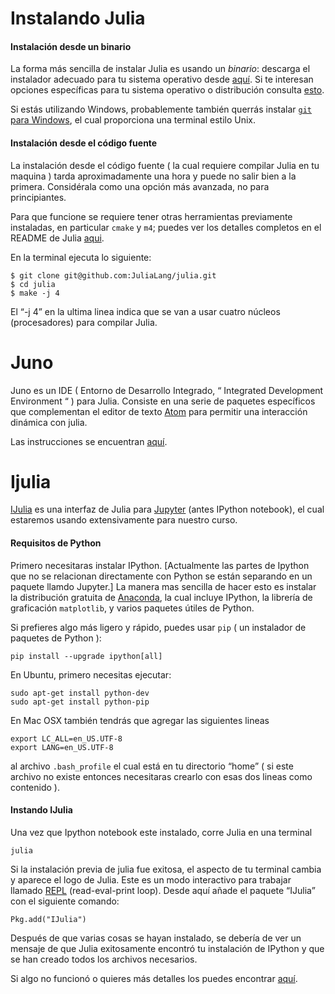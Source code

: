 # Instalando Julia

#### Instalación desde un binario

La forma más sencilla de instalar Julia es usando un *binario*: descarga el instalador adecuado para tu sistema operativo desde [aquí](http://julialang.org/downloads/). Si te interesan opciones específicas para tu sistema operativo o distribución consulta [esto](http://julialang.org/downloads/platform.html).

Si estás utilizando Windows, probablemente también querrás instalar [`git` para Windows](https://msysgit.github.io/), el cual proporciona una terminal estilo Unix.

#### Instalación desde el código fuente

La instalación desde el código fuente ( la cual requiere compilar Julia en tu maquina ) tarda aproximadamente una hora y puede no salir bien a la primera. Considérala como una opción más avanzada, no para principiantes.

Para que funcione se requiere tener otras herramientas previamente instaladas, en particular `cmake` y `m4`; puedes ver los detalles completos en el  README de Julia [aqui](https://github.com/JuliaLang/julia).

En la terminal ejecuta lo siguiente:

```
$ git clone git@github.com:JuliaLang/julia.git
$ cd julia
$ make -j 4
```
El “-j 4” en la ultima linea indica que se van a usar cuatro núcleos (procesadores) para compilar Julia.

# Juno

Juno es un IDE ( Entorno de Desarrollo Integrado, “ Integrated Development Environment “ ) para Julia. Consiste en una serie de paquetes específicos que complementan el editor de texto [Atom](https://atom.io/) para permitir una interacción dinámica con julia.

Las instrucciones se encuentran [aquí](http://junolab.org).

# Ijulia

[IJulia](https://github.com/JuliaLang/IJulia.jl) es una interfaz de Julia para   [Jupyter](https://jupyter.org/) (antes IPython notebook), el cual estaremos usando extensivamente para nuestro curso.

#### Requisitos de Python

Primero necesitaras instalar IPython. [Actualmente las partes de Ipython que no se relacionan directamente con Python se están separando en un paquete llamdo Jupyter.] La manera mas sencilla de hacer esto es instalar la distribución gratuita de [Anaconda](http://continuum.io/downloads), la cual incluye IPython, la librería de graficación `matplotlib`, y varios paquetes útiles de Python.

Si prefieres algo más ligero y rápido, puedes usar `pip` ( un instalador de paquetes de Python ):

```
pip install --upgrade ipython[all]
```
En Ubuntu, primero necesitas ejecutar:
```
sudo apt-get install python-dev
sudo apt-get install python-pip
```
En Mac OSX también tendrás que agregar las siguientes lineas
```
export LC_ALL=en_US.UTF-8
export LANG=en_US.UTF-8
```
al archivo `.bash_profile` el cual está en tu directorio “home” ( si este archivo no existe entonces necesitaras crearlo con esas dos lineas como contenido ).

#### Instando IJulia

Una vez que Ipython notebook este instalado, corre Julia en una terminal
```
julia
```

Si la instalación previa de julia fue exitosa, el aspecto de tu terminal cambia y aparece el logo de Julia. Este es un modo interactivo para trabajar llamado [REPL](https://en.wikibooks.org/wiki/Introducing_Julia/The_REPL) (read-eval-print loop). Desde aquí añade el paquete “IJulia” con el siguiente comando:

```
Pkg.add("IJulia")
```
Después de que varias cosas se hayan instalado, se debería de ver un mensaje de que Julia exitosamente encontró tu instalación de IPython y que se han creado todos los archivos necesarios.

Si algo no funcionó o quieres más detalles los puedes encontrar [aquí](https://github.com/JuliaLang/IJulia.jl).
